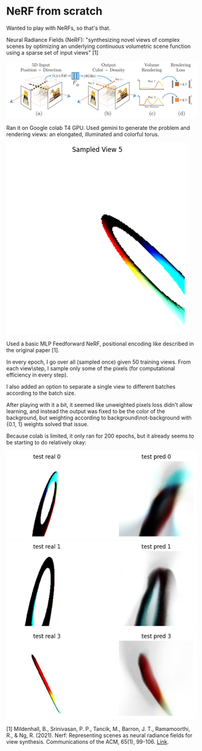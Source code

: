 # NeRF from scratch
Wanted to play with NeRFs, so that's that.

Neural Radiance Fields (NeRF): "synthesizing novel views of complex scenes by optimizing an underlying continuous volumetric scene function using a sparse set of input
views" [1]

![nerf](imgs/nerf.PNG)


Ran it on Google colab T4 GPU. Used gemini to generate the problem and rendering views: an elongated, illuminated and colorful torus.

![torus](imgs/torus.png)

Used a basic MLP Feedforward NeRF, positional encoding like described in the original paper [1].

In every epoch, I go over all (sampled once) given 50 training views. From each view\step, I sample only some of the pixels (for computational efficiency in every step).

I also added an option to separate a single view to different batches according to the batch size.

After playing with it a bit, it seemed like unweighted pixels loss didn't allow learning, and instead the output was fixed to be the color of the background, but weighting according to background\not-background with {0.1, 1} weights solved that issue.

Because colab is limited, it only ran for 200 epochs, but it already seems to be starting to do relatively okay:

![t0](imgs/test_pred_0.png)
![t1](imgs/test_pred_1.png)
![t3](imgs/test_pred_3.png)

[1] Mildenhall, B., Srinivasan, P. P., Tancik, M., Barron, J. T., Ramamoorthi, R., & Ng, R. (2021). Nerf: Representing scenes as neural radiance fields for view synthesis. Communications of the ACM, 65(1), 99-106. [Link](https://arxiv.org/abs/2003.08934).
